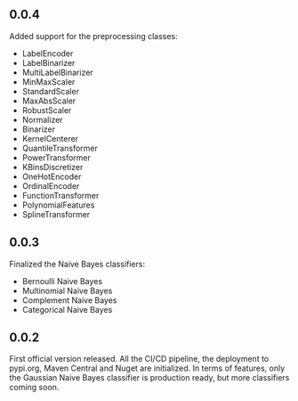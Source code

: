## 0.0.4
Added support for the preprocessing classes:

* LabelEncoder
* LabelBinarizer
* MultiLabelBinarizer
* MinMaxScaler
* StandardScaler
* MaxAbsScaler
* RobustScaler
* Normalizer
* Binarizer
* KernelCenterer
* QuantileTransformer
* PowerTransformer
* KBinsDiscretizer
* OneHotEncoder
* OrdinalEncoder
* FunctionTransformer
* PolynomialFeatures
* SplineTransformer

## 0.0.3

Finalized the Naive Bayes classifiers:
* Bernoulli Naive Bayes
* Multinomial Naive Bayes
* Complement Naive Bayes
* Categorical Naive Bayes
 
## 0.0.2

First official version released. All the CI/CD pipeline, the deployment to pypi.org, Maven Central and Nuget are initialized. In terms of features, only the Gaussian Naive Bayes classifier is production ready, but more classifiers coming soon. 